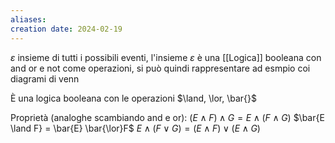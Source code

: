 ```yaml
---
aliases: 
creation date: 2024-02-19
---
```


$\varepsilon$ insieme di tutti i possibili eventi, l'insieme $\varepsilon$ è una [[Logica]] booleana con and or e not come operazioni, si può quindi rappresentare ad esmpio coi diagrami di venn

È una logica booleana con le operazioni
$\land, \lor, \bar{}$

Proprietà (analoghe scambiando and e or):
$(E \land F) \land G = E \land (F \land G)$
$\bar{E \land F} = \bar{E} \bar{\lor}F$
$E \land (F \lor G) = (E \land F) \lor (E \land G)$